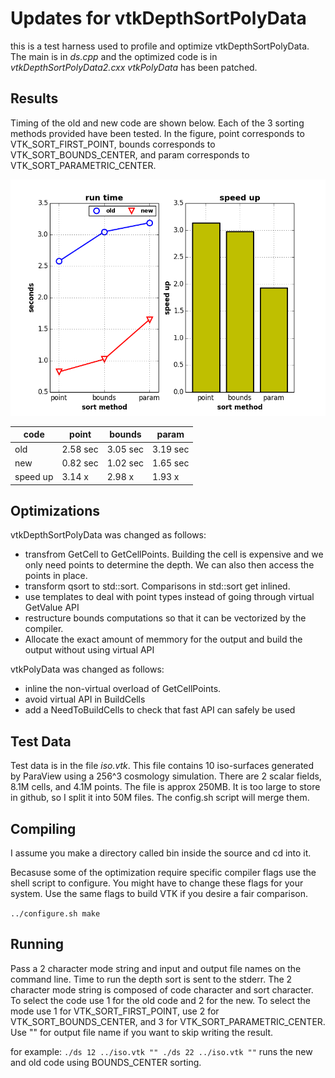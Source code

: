 # Updates for vtkDepthSortPolyData #
this is a test harness used to profile and optimize
vtkDepthSortPolyData. The main is in *ds.cpp* and the
optimized code is in *vtkDepthSortPolyData2.cxx* *vtkPolyData*
has been patched.

## Results ##
Timing of the old and new code are shown below. Each of the 3 sorting
methods provided have been tested. In the figure, point corresponds to
VTK_SORT_FIRST_POINT, bounds corresponds to VTK_SORT_BOUNDS_CENTER, and 
param corresponds to VTK_SORT_PARAMETRIC_CENTER.

![comparison](images/depth_sort_speedup.png)


code | point | bounds | param
-----|-------|--------|------
old | 2.58 sec | 3.05 sec | 3.19 sec
new | 0.82 sec | 1.02 sec | 1.65 sec
speed up | 3.14 x | 2.98 x | 1.93 x

## Optimizations ##
vtkDepthSortPolyData was changed as follows:
* transfrom GetCell to GetCellPoints. Building the cell is expensive
  and we only need points to determine the depth. We can also then
  access the points in place.
* transform qsort to std::sort. Comparisons in std::sort get inlined.
* use templates to deal with point types instead of going through
  virtual GetValue API
* restructure bounds computations so that it can be vectorized
  by the compiler.
* Allocate the exact amount of memmory for the output and
  build the output without using virtual API

vtkPolyData was changed as follows:
* inline the non-virtual overload of GetCellPoints.
* avoid virtual API in BuildCells
* add a NeedToBuildCells to check that fast API can safely be used

## Test Data ##
Test data is in the file *iso.vtk*. This file contains 10 iso-surfaces
generated by ParaView using a 256^3 cosmology simulation. There are 2
scalar fields, 8.1M cells, and 4.1M points. The file is approx 250MB.
It is too large to store in github, so I split it into 50M files. The
config.sh script will merge them.

## Compiling ##
I assume you make a directory called bin inside the source and
cd into it.

Becasuse some of the optimization require specific compiler flags
use the shell script to configure. You might have to change these
flags for your system. Use the same flags to build VTK if you desire
a fair comparison.

`../configure.sh
make`

## Running ##
Pass a 2 character mode string  and
input and output file names on the command line. Time to run the depth sort is sent to
the stderr. The 2 character mode string is composed of code character and sort character.
To select the code use 1 for the old code and 2 for the new. To select the mode use 1
for VTK_SORT_FIRST_POINT, use 2 for VTK_SORT_BOUNDS_CENTER, and 3 for VTK_SORT_PARAMETRIC_CENTER.
Use "" for output file name if you want to skip writing the result.

for example:
`./ds 12 ../iso.vtk ""
./ds 22 ../iso.vtk ""`
runs the new and old code using BOUNDS_CENTER sorting.
